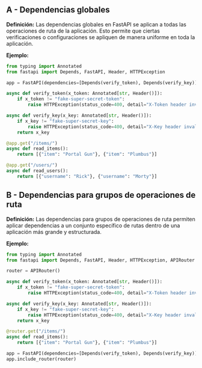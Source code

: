 ## A - Dependencias globales

**Definición:** Las dependencias globales en FastAPI se aplican a todas las operaciones de ruta de la aplicación. Esto permite que ciertas verificaciones o configuraciones se apliquen de manera uniforme en toda la aplicación.

**Ejemplo:**

```python
from typing import Annotated
from fastapi import Depends, FastAPI, Header, HTTPException

app = FastAPI(dependencies=[Depends(verify_token), Depends(verify_key)])

async def verify_token(x_token: Annotated[str, Header()]):
    if x_token != "fake-super-secret-token":
        raise HTTPException(status_code=400, detail="X-Token header invalid")

async def verify_key(x_key: Annotated[str, Header()]):
    if x_key != "fake-super-secret-key":
        raise HTTPException(status_code=400, detail="X-Key header invalid")
    return x_key

@app.get("/items/")
async def read_items():
    return [{"item": "Portal Gun"}, {"item": "Plumbus"}]

@app.get("/users/")
async def read_users():
    return [{"username": "Rick"}, {"username": "Morty"}]
```

## B - Dependencias para grupos de operaciones de ruta

**Definición:** Las dependencias para grupos de operaciones de ruta permiten aplicar dependencias a un conjunto específico de rutas dentro de una aplicación más grande y estructurada.

**Ejemplo:**

```python
from typing import Annotated
from fastapi import Depends, FastAPI, Header, HTTPException, APIRouter

router = APIRouter()

async def verify_token(x_token: Annotated[str, Header()]):
    if x_token != "fake-super-secret-token":
        raise HTTPException(status_code=400, detail="X-Token header invalid")

async def verify_key(x_key: Annotated[str, Header()]):
    if x_key != "fake-super-secret-key":
        raise HTTPException(status_code=400, detail="X-Key header invalid")
    return x_key

@router.get("/items/")
async def read_items():
    return [{"item": "Portal Gun"}, {"item": "Plumbus"}]

app = FastAPI(dependencies=[Depends(verify_token), Depends(verify_key)])
app.include_router(router)
```
